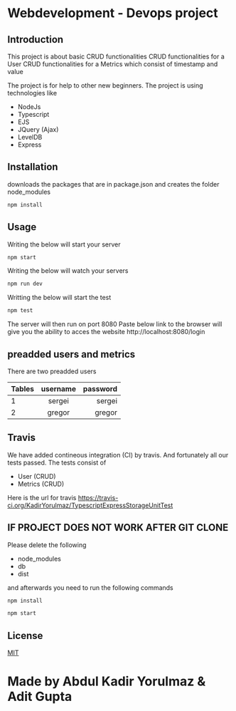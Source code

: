 # Webdevelopment - Devops project
 
## Introduction 
This project is about basic CRUD functionalities
CRUD functionalities for a User 
CRUD functionalities for a Metrics which consist of timestamp and value

The project is for help to other new beginners.
The project is using technologies like 
- NodeJs
- Typescript
- EJS
- JQuery (Ajax)
- LevelDB
- Express


## Installation
downloads the packages that are in package.json and creates the folder node_modules
```bash
npm install
```

## Usage
Writing the below will start your server  
```bash
npm start
```
Writing the below will watch your servers
```bash
npm run dev
```
Writting the below will start the test
```bash
npm test
```

The server will then run on port 8080
Paste below link to the browser will give you the ability to acces the website
http://localhost:8080/login



## preadded users and metrics 
There are two preadded users


| Tables | username      | password     |
| -------|:-------------:| ------------:|
| 1      | sergei        | sergei       |
| 2      | gregor        | gregor       |


## Travis
We have added contineous integration (CI) by travis.
And fortunately all our tests passed. 
The tests consist of 
- User (CRUD) 
- Metrics (CRUD) 

Here is the url for travis 
https://travis-ci.org/KadirYorulmaz/TypescriptExpressStorageUnitTest


## IF PROJECT DOES NOT WORK AFTER GIT CLONE
Please delete the following 
- node_modules
- db
- dist

and afterwards you need to run the following commands
```bash
npm install
```

```bash
npm start
```

## License
[MIT](https://choosealicense.com/licenses/mit/)

# Made by Abdul Kadir Yorulmaz & Adit Gupta
